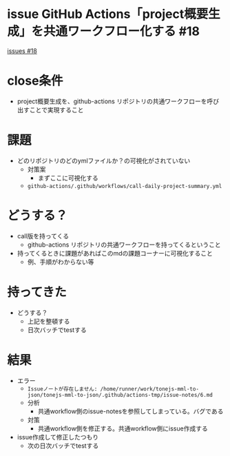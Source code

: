 # issue GitHub Actions「project概要生成」を共通ワークフロー化する #18
[issues #18](https://github.com/cat2151/tonejs-mml-to-json/issues/18)

# close条件
- project概要生成を、github-actions リポジトリの共通ワークフローを呼び出すことで実現すること

# 課題
- どのリポジトリのどのymlファイルか？の可視化がされていない
  - 対策案
    - まずここに可視化する
  - `github-actions/.github/workflows/call-daily-project-summary.yml`

# どうする？
- call版を持ってくる
  - github-actions リポジトリの共通ワークフローを持ってくるということ
- 持ってくるときに課題があればこのmdの課題コーナーに可視化すること
  - 例、手順がわからない等

# 持ってきた
- どうする？
  - 上記を整頓する
  - 日次バッチでtestする

# 結果
- エラー
  - `Issueノートが存在しません: /home/runner/work/tonejs-mml-to-json/tonejs-mml-to-json/.github/actions-tmp/issue-notes/6.md`
  - 分析
    - 共通workflow側のissue-notesを参照してしまっている。バグである
  - 対策
    - 共通workflow側を修正する。共通workflow側にissue作成する
- issue作成して修正したつもり
  - 次の日次バッチでtestする
